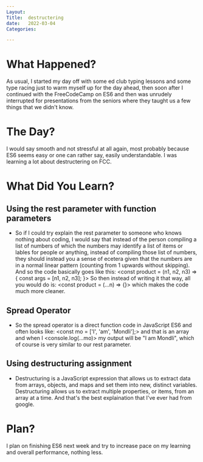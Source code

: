 ```yaml
---
Layout:
Title:  destructering
date:   2022-03-04
Categories:

---
```


# What Happened?
As usual, I started my day off with some ed club typing lessons and some type racing just to warm myself up for the day ahead, then soon after I continued with the FreeCodeCamp on ES6 and then was unrudely interrupted for presentations from the seniors where they taught us a few things that we didn't know.

# The Day?
I would say smooth and not stressful at all again, most probably because ES6 seems easy or one can rather say, easily understandable. I was learning a lot about destructering on FCC.

# What Did You Learn?
## Using the rest parameter with function parameters
- So if I could try explain the rest parameter to someone who knows nothing about coding, I would say that instead of the person compiling a list of numbers of which the numbers may identify a list of items or lables for people or anything, instead of compiling those list of numbers, they should instead you a sense of ecetera given that the numbers are in a normal linear pattern (counting from 1 upwards without skipping). And so the code basically goes like this: 
<const product = (n1, n2, n3) => {
    const args = [n1, n2, n3];
}> So then instead of writing it that way, all you would do is:
<const product = (...n) => {}>
which makes the code much more cleaner.

## Spread Operator
- So the spread operator is a direct function code in JavaScript ES6 and often looks like: <const mo = ['I', 'am', 'Mondli'];> and that is an array and when I <console.log(...mo)> my output will be "I am Mondli", which of course is very similar to our rest parameter.

## Using destructuring assignment
- Destructuring is a JavaScript expression that allows us to extract data from arrays, objects, and maps and set them into new, distinct variables. Destructuring allows us to extract multiple properties, or items, from an array​ at a time.
And that's the best explaination that I've ever had from google.

# Plan?
I plan on finishing ES6 next week and try to increase pace on my learning and overall performance, nothing less.